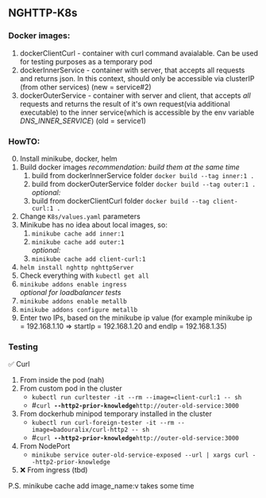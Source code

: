 ## NGHTTP-K8s

### Docker images:
1. dockerClientCurl   - container with curl command avaialable. Can be used for testing purposes as a temporary pod
2. dockerInnerService - container with server, that accepts all requests and returns json. In this context, should only be accessible via clusterIP (from other services) (new = service#2)
3. dockerOuterService - container with server and client, that accepts *all* requests and returns the result of it's own request(via additional executable) to the inner service(which is accessible by the env variable *DNS_INNER_SERVICE*) (old = service1)

### HowTO:
0. Install minikube, docker, helm
2. Build docker images *recommendation: build them at the same time*
    1. build from dockerInnerService folder `docker build --tag inner:1 .`
    2. build from dockerOuterService folder `docker build --tag outer:1 .`
    <br/>*optional:*
    3. build from dockerClientCurl folder `docker build --tag client-curl:1 .`
2. Change `K8s/values.yaml` parameters
3. Minikube has no idea about local images, so: 
    1. `minikube cache add inner:1`
    2. `minikube cache add outer:1`
    <br/>*optional:*
    3. `minikube cache add client-curl:1`
4. `helm install nghttp nghttpServer`
5. Check everything with `kubectl get all`
6. `minikube addons enable ingress`
<br/>*optional for loadbalancer tests*
7. `minikube addons enable metallb`
8. `minikube addons configure metallb`
9. Enter two IPs, based on the minikube ip value (for example minikube ip = 192.168.1.10 => startIp = 192.168.1.20 and endIp = 192.168.1.35)

### Testing
✅ Curl 
1. From inside the pod (nah)
2. From custom pod in the cluster
    - `kubectl run curltester -it --rm --image=client-curl:1 -- sh`
    - #`curl `**`--http2-prior-knowledge`**`http://outer-old-service:3000`
3. From dockerhub minipod temporary installed in the cluster
    - `kubectl run curl-foreign-tester -it --rm --image=badouralix/curl-http2 -- sh`
    - #`curl `**`--http2-prior-knowledge`**`http://outer-old-service:3000`
4. From NodePort
    - `minikube service outer-old-service-exposed --url | xargs curl --http2-prior-knowledge`
5. ❌ From ingress (tbd)

P.S. minikube cache add image_name:v takes some time
